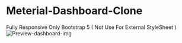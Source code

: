 # Meterial-Dashboard-Clone
Fully Responsive Only Bootstrap 5 ( Not Use For External StyleSheet )
![Preview-dashboard-img](https://github.com/bthiruyw/MeterioDashBoard/blob/main/dashboard-preview.jpeg?raw=true)

